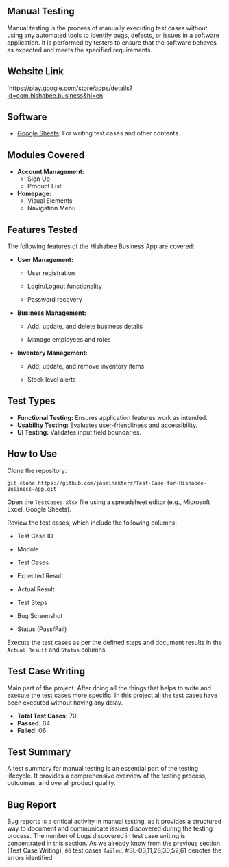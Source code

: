 ## Manual Testing
Manual testing is the process of manually executing test cases without using any automated tools to identify bugs, defects, or issues in a software application. It is performed by testers to ensure that the software behaves as expected and meets the specified requirements.

## Website Link 
'https://play.google.com/store/apps/details?id=com.hishabee.business&hl=en'

## Software
- [Google Sheets](https://workspace.google.com/products/sheets/): For writing test cases and other contents.

## Modules Covered
- **Account Management:**  
  - Sign Up  
  - Product List    
- **Homepage:**  
  - Visual Elements  
  - Navigation Menu
 
## Features Tested

The following features of the Hishabee Business App are covered:

- **User Management:**

  - User registration

  - Login/Logout functionality

  - Password recovery

- **Business Management:**

  - Add, update, and delete business details

  - Manage employees and roles

- **Inventory Management:**

  - Add, update, and remove inventory items

  - Stock level alerts 

## Test Types
- **Functional Testing:** Ensures application features work as intended.  
- **Usability Testing:** Evaluates user-friendliness and accessibility.  
- **UI Testing:** Validates input field boundaries.

## How to Use

Clone the repository:

`git clone https://github.com/jasminakterr/Test-Case-for-Hishabee-Business-App.git`

Open the `TestCases.xlsx` file using a spreadsheet editor (e.g., Microsoft Excel, Google Sheets).

Review the test cases, which include the following columns:

- Test Case ID

- Module

- Test Cases

- Expected Result

- Actual Result

- Test Steps

- Bug Screenshot

- Status (Pass/Fail)

Execute the test cases as per the defined steps and document results in the `Actual Result` and `Status` columns.  

## Test Case Writing
Main part of the project. After doing all the things that helps to write and execute the test cases more specific. In this project all the test cases have been executed without having any delay. 
- **Total Test Cases:** 70  
- **Passed:** 64  
- **Failed:** 06
 
## Test Summary
A test summary for manual testing is an essential part of the testing lifecycle. It provides a comprehensive overview of the testing process, outcomes, and overall product quality.

## Bug Report
Bug reports is a critical activity in manual testing, as it provides a structured way to document and communicate issues discovered during the testing process. The number of bugs discovered in test case writing is concentrated in this section. As we already know from the previous section (Test Case Writing), `06` test cases `failed`. #SL-03,11,28,30,52,61 denotes the errors identified.

